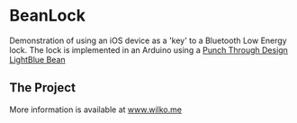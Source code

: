 BeanLock
========
Demonstration of using an iOS device as a 'key' to a Bluetooth Low Energy lock.
The lock is implemented in an Arduino using a <a href="http://punchthrough.com/bean/">Punch Through Design LightBlue Bean</a>

The Project
-----------

More information is available at <a href="http://wilko.me/wordpress/?p=256">www.wilko.me</a>
